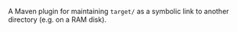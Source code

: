 A Maven plugin for maintaining `target/` as a symbolic link to another directory
(e.g. on a RAM disk).